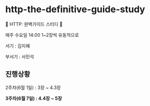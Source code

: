 # http-the-definitive-guide-study
👊 HTTP: 완벽가이드 스터디 👊

매주 수요일 14:00 1~2장씩 유동적으로

서기 : 김지혜

부서기 : 서민석

## 진행상황
2주차(6월 1일) : 3장 ~ 4.3장

**3주차(6월 7일) : 4.4장 ~ 5장**
